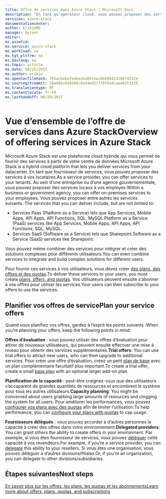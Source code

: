 ```yaml
---
title: Offre de services dans Azure Stack | Microsoft Docs
description: "En tant qu’opérateur cloud, vous pouvez proposer des services à vos utilisateurs."
services: azure-stack
documentationcenter: 
author: ErikjeMS
manager: byronr
editor: 
ms.assetid: 
ms.service: azure-stack
ms.workload: na
ms.tgt_pltfrm: na
ms.devlang: na
ms.topic: article
ms.date: 08/25/2017
ms.author: erikje
ms.openlocfilehash: 785acbeba7eebea5a0414ac8bb9942410bf4252e
ms.sourcegitcommit: 18ad9bc049589c8e44ed277f8f43dcaa483f3339
ms.translationtype: MT
ms.contentlocale: fr-FR
ms.lasthandoff: 08/29/2017
---
```

# <a name="overview-of-offering-services-in-azure-stack"></a><span data-ttu-id="a0c5f-103">Vue d’ensemble de l’offre de services dans Azure Stack</span><span class="sxs-lookup"><span data-stu-id="a0c5f-103">Overview of offering services in Azure Stack</span></span>

<span data-ttu-id="a0c5f-104">Microsoft Azure Stack est une plateforme cloud hybride qui vous permet de fournir des services à partir de votre centre de données.</span><span class="sxs-lookup"><span data-stu-id="a0c5f-104">Microsoft Azure Stack is a hybrid cloud platform that lets you deliver services from your datacenter.</span></span> <span data-ttu-id="a0c5f-105">En tant que fournisseur de services, vous pouvez proposer des services à vos locataires.</span><span class="sxs-lookup"><span data-stu-id="a0c5f-105">As a service provider, you can offer services to your tenants.</span></span> <span data-ttu-id="a0c5f-106">Au sein d’une entreprise ou d’une agence gouvernementale, vous pouvez proposer des services locaux à vos employés.</span><span class="sxs-lookup"><span data-stu-id="a0c5f-106">Within a business or government agency, you can offer on-premises services to your employees.</span></span> <span data-ttu-id="a0c5f-107">Vous pouvez proposer entre autres les services suivants :</span><span class="sxs-lookup"><span data-stu-id="a0c5f-107">The services that you can deliver include, but are not limited to:</span></span>

- <span data-ttu-id="a0c5f-108">Services Paas (Platform as a Service) tels que App Services, Mobile Apps, API Apps, API Functions, SQL, MySQL.</span><span class="sxs-lookup"><span data-stu-id="a0c5f-108">Platform as a Service (PaaS) services like App Services, Mobile Apps, API Apps, API Functions, SQL, MySQL.</span></span>
- <span data-ttu-id="a0c5f-109">Services SaaS (Software as a Service) tels que Sharepoint.</span><span class="sxs-lookup"><span data-stu-id="a0c5f-109">Software as a Service (SaaS) services like Sharepoint.</span></span>

<span data-ttu-id="a0c5f-110">Vous pouvez même combiner des services pour intégrer et créer des solutions complexes pour différents utilisateurs.</span><span class="sxs-lookup"><span data-stu-id="a0c5f-110">You can even combine services to integrate and build complex solutions for different users.</span></span>

<span data-ttu-id="a0c5f-111">Pour fournir ces services à vos utilisateurs, vous devez créer [des plans, des offres et des quotas](azure-stack-plan-offer-quota-overview.md).</span><span class="sxs-lookup"><span data-stu-id="a0c5f-111">To deliver these services to your users, you must create [plans, offers, and quotas](azure-stack-plan-offer-quota-overview.md).</span></span> <span data-ttu-id="a0c5f-112">Vos utilisateurs peuvent ensuite s’abonner à vos offres pour utiliser les services.</span><span class="sxs-lookup"><span data-stu-id="a0c5f-112">Your users can then subscribe to your offers to use the services.</span></span>

## <a name="plan-your-service-offers"></a><span data-ttu-id="a0c5f-113">Planifier vos offres de service</span><span class="sxs-lookup"><span data-stu-id="a0c5f-113">Plan your service offers</span></span>

<span data-ttu-id="a0c5f-114">Quand vous planifiez vos offres, gardez à l’esprit les points suivants :</span><span class="sxs-lookup"><span data-stu-id="a0c5f-114">When you’re planning your offers, keep the following points in mind:</span></span>

<span data-ttu-id="a0c5f-115">**Offres d’évaluation** : vous pouvez utiliser des offres d’évaluation pour attirer de nouveaux utilisateurs, qui peuvent ensuite effectuer une mise à niveau pour obtenir des services supplémentaires.</span><span class="sxs-lookup"><span data-stu-id="a0c5f-115">**Trial offers**: You can use trial offers to attract new users, who can then upgrade to additional services.</span></span> <span data-ttu-id="a0c5f-116">Pour créer une offre d’évaluation, créez un petit [plan de base](azure-stack-plan-offer-quota-overview.md#base-plan) avec un plan complémentaire facultatif plus important.</span><span class="sxs-lookup"><span data-stu-id="a0c5f-116">To create a trial offer, create a small [base plan](azure-stack-plan-offer-quota-overview.md#base-plan) with an optional larger add-on plan.</span></span>

<span data-ttu-id="a0c5f-117">**Planification de la capacité** : peut-être craignez-vous que des utilisateurs s’accaparent de grandes quantités de ressources et encombrent le système pour tous les autres utilisateurs.</span><span class="sxs-lookup"><span data-stu-id="a0c5f-117">**Capacity planning**: You might be concerned about users grabbing large amounts of resources and clogging the system for all users.</span></span> <span data-ttu-id="a0c5f-118">Pour améliorer les performances, vous pouvez [configurer vos plans avec des quotas](azure-stack-plan-offer-quota-overview.md#plans) afin de limiter l’utilisation.</span><span class="sxs-lookup"><span data-stu-id="a0c5f-118">To help performance, you can [configure your plans with quotas](azure-stack-plan-offer-quota-overview.md#plans) to cap usage.</span></span>

<span data-ttu-id="a0c5f-119">**Fournisseurs délégués** : vous pouvez accorder à d’autres personnes la capacité à créer des offres dans votre environnement.</span><span class="sxs-lookup"><span data-stu-id="a0c5f-119">**Delegated providers**: You can grant others the ability to create offers in your environment.</span></span> <span data-ttu-id="a0c5f-120">Par exemple, si vous êtes fournisseur de services, vous pouvez [déléguer](azure-stack-delegated-provider.md) cette capacité à vos revendeurs.</span><span class="sxs-lookup"><span data-stu-id="a0c5f-120">For example, if you’re a service provider, you can [delegate](azure-stack-delegated-provider.md) this ability to your resellers.</span></span> <span data-ttu-id="a0c5f-121">Si vous êtes une organisation, vous pouvez déléguer à d’autres divisions/filiales.</span><span class="sxs-lookup"><span data-stu-id="a0c5f-121">Or, if you’re an organization, you can delegate to other divisions/subsidiaries.</span></span>

## <a name="next-steps"></a><span data-ttu-id="a0c5f-122">Étapes suivantes</span><span class="sxs-lookup"><span data-stu-id="a0c5f-122">Next steps</span></span>
[<span data-ttu-id="a0c5f-123">En savoir plus sur les offres, les plans, les quotas et les abonnements</span><span class="sxs-lookup"><span data-stu-id="a0c5f-123">Learn more about offers, plans, quotas, and subscriptions</span></span>](azure-stack-plan-offer-quota-overview.md)

